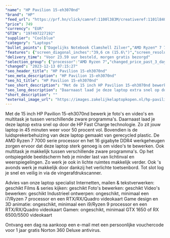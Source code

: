 ```yaml
---
"name": "HP Pavilion 15-eh3070nd"
"brand": "HP"
"feed_url": "https://prf.hn/click/camref:1100l383M/creativeref:1101l84031/destination:https%3A%2F%2Fwww.coolblue.nl%2Fproduct%2F926612"
"price": 749
"currency": "EUR"
"GTIN": "197497227192"
"supplier": "Coolblue"
"category": "Laptops"
"bullet_points": ["Dagelijks Notebook Clamshell Zilver","AMD Ryzen™ 7 7730U 2 GHz","39,6 cm (15.6\") Full HD 1920 x 1080 Pixels 16:9","16 GB DDR4-SDRAM 3200 MHz 2 x 8 GB","512 GB SSD","AMD Radeon Graphics","Wi-Fi 6 (802.11ax) Bluetooth 5.3","Lithium-Ion (Li-Ion) 41 Wh 8,5 uur 45 W","Windows 11 Home"]
"features": {"screen_diagonal_inches":"39,6 cm (15.6\")","screen_resolution":"1920 x 1080 Pixels","processor_family":"AMD Ryzen™ 7","memory_size":"16 GB","memory_type":"DDR4-SDRAM","total_storage_space":"512 GB","operating_system":"Windows 11 Home","battery_capacity":"41 Wh","width":"360,2 mm","depth":"234 mm","height":"17,9 mm","weight":"1,75 kg"}
"delivery_time": "Voor 23.59 uur besteld, morgen gratis bezorgd"
"selection_group": {"processor":"AMD Ryzen 7","changed_price_past_3_days":false,"product_family":"Pavilion"}
"changed": "2023-12-13 07:15:27"
"seo_header_title": "HP Pavilion 15-eh3070nd"
"seo_meta_description": "HP Pavilion 15-eh3070nd"
"seo_h1_title": "HP Pavilion 15-eh3070nd"
"seo_short_description": "Met de 15 inch HP Pavilion 15-eh3070nd bewerk je foto's en video's en multitask je tussen verschillende zware programma's."
"seo_long_description": "Daarnaast laad je deze laptop extra snel op door de HP Fast Charge technologie. Zo zit jouw laptop in 45 minuten weer voor 50 procent vol. Bovendien is de luidsprekerbehuizing van deze laptop gemaakt van gerecycled plastic. De AMD Ryzen 7 7000 serie processor en het 16 gigabyte DDR4 werkgeheugen zorgen ervoor dat deze laptop sterk genoeg is om video's te bewerken. Ook multitask je makkelijk tussen verschillende zware programma's. Op het ontspiegelde beeldscherm heb je minder last van lichtinval en weerspiegelingen. Zo werk je ook in lichte ruimtes makkelijk verder. Ook 's avonds werk je makkelijk door dankzij het verlichte toetsenbord. Tot slot log je snel en veilig in via de vingerafdrukscanner. \r\n\r\nAdvies van onze laptop specialist\r\nInternetten, mailen & tekstverwerken: geschikt\r\nFilms & series kijken: geschikt\r\nFoto's bewerken: geschikt\r\nVideo's bewerken: geschikt\r\nIndustrieel ontwerpen: ongeschikt, minimaal een i7/Ryzen 7 processor en een RTX/RX/Quadro videokaart\r\nGame design en 3D animatie: ongeschikt, minimaal een i9/Ryzen 9 processor en een RTX/RX/Quadro videokaart\r\nGamen: ongeschikt, minimaal GTX 1650 of RX 6500/5500 videokaart\r\n \r\nOntvang een dag na aankoop een e-mail met een persoonlijke vouchercode voor 1 jaar gratis Norton 360 Deluxe antivirus."
"short_description": ""
"external_image_url": "https://images.zakelijkelaptopkopen.nl/hp-pavilion-15-eh3070nd.webp"
---
```


Met de 15 inch HP Pavilion 15-eh3070nd bewerk je foto's en video's en multitask je tussen verschillende zware programma's. Daarnaast laad je deze laptop extra snel op door de HP Fast Charge technologie. Zo zit jouw laptop in 45 minuten weer voor 50 procent vol. Bovendien is de luidsprekerbehuizing van deze laptop gemaakt van gerecycled plastic. De AMD Ryzen 7 7000 serie processor en het 16 gigabyte DDR4 werkgeheugen zorgen ervoor dat deze laptop sterk genoeg is om video's te bewerken. Ook multitask je makkelijk tussen verschillende zware programma's. Op het ontspiegelde beeldscherm heb je minder last van lichtinval en weerspiegelingen. Zo werk je ook in lichte ruimtes makkelijk verder. Ook 's avonds werk je makkelijk door dankzij het verlichte toetsenbord. Tot slot log je snel en veilig in via de vingerafdrukscanner.

Advies van onze laptop specialist
Internetten, mailen & tekstverwerken: geschikt
Films & series kijken: geschikt
Foto's bewerken: geschikt
Video's bewerken: geschikt
Industrieel ontwerpen: ongeschikt, minimaal een i7/Ryzen 7 processor en een RTX/RX/Quadro videokaart
Game design en 3D animatie: ongeschikt, minimaal een i9/Ryzen 9 processor en een RTX/RX/Quadro videokaart
Gamen: ongeschikt, minimaal GTX 1650 of RX 6500/5500 videokaart
 
Ontvang een dag na aankoop een e-mail met een persoonlijke vouchercode voor 1 jaar gratis Norton 360 Deluxe antivirus.